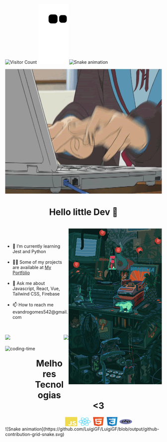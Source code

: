 ![Visitor Count](https://profile-counter.glitch.me/{EGAMER26}/count.svg)
![Snake animation](https://github.com/EGAMER26/EGAMER26/blob/output/github-contribution-grid-snake.svg)
![Snake animation](https://github.com/LuigiGF/LuigiGF/blob/output/github-contribution-grid-snake.svg)



   <div>
      <div>
         <img src="anime.gif" alt="anime" width="100%" height="400">
          <div>
          <h1 align="center">Hello little Dev 👋</h1>
             <br>
          <img align="right" src="collAnime.gif" alt="anime" width="300" height="500"> 
             <br>
             <br>
              <ul >
                  <li>🌱 I’m currently learning Jest and Python</li>
                    <br>
                  <li>👨‍💻 Some of my projects are available at <a href="https://p-inky.vercel.app/">My Portfólio</a></li>
                    <br> 
                 <li>💬 Ask me about Javascript, React, Vue, Tailwind CSS, Firebase</li>
                    <br> 
                 <li>📫 How to reach me evandrogomes542@gmail.com</li>
              </ul>
             <div>
              <br>
              <br>
              <img  height="180em" src="https://github-readme-stats.vercel.app/api?username=EGAMER26&show_icons=true&theme=great-gatsby&include_all_commits=true&count_private=true"/>
              <img align="right" height="180em" src="https://github-readme-stats.vercel.app/api/top-langs/?username=EGAMER26&layout=compact&langs_count=16&theme=great-gatsby"/>
            </div>
          </div>
           </div>
   
   <div  align="center"> 
  <div style="display: inline_block"><br>
    <img align="left" height="250" alt="coding-time" src="code.gif">
    <h1 align="center">Melhores Tecnologias <3</h1>
    <img align="center" height="30" width="40" alt="js-icon"  src="https://raw.githubusercontent.com/devicons/devicon/master/icons/javascript/javascript-plain.svg">
    <img align="center" height="30" width="40" alt="react-icon" src="https://raw.githubusercontent.com/devicons/devicon/master/icons/react/react-original.svg">
    <img align="center" height="30" width="40" alt="html-icon" src="https://raw.githubusercontent.com/devicons/devicon/master/icons/html5/html5-original.svg">
    <img align="center" height="30" width="40" alt="css-icon" src="https://raw.githubusercontent.com/devicons/devicon/master/icons/css3/css3-original.svg">
    <img align="center" height="30" width="40" alt="c-icon" src="https://raw.githubusercontent.com/devicons/devicon/master/icons/php/php-original.svg">
    
   </div>
   </div>
![Snake animation](https://github.com/LuigiGF/LuigiGF/blob/output/github-contribution-grid-snake.svg)


                                                                 


<!--
**EGAMER26/EGAMER26** is a ✨ _special_ ✨ repository because its `README.md` (this file) appears on your GitHub profile.

Here are some ideas to get you started:

- 🔭 I’m currently working on ...
- 🌱 I’m currently learning ...
- 👯 I’m looking to collaborate on ...
- 🤔 I’m looking for help with ...
- 💬 Ask me about ...
- 📫 How to reach me: ...
- 😄 Pronouns: ...
- ⚡ Fun fact: ...
-->
